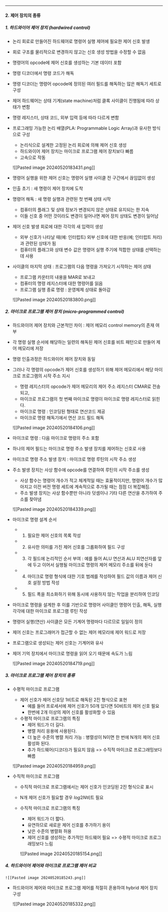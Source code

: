
---
#### 2. 제어 장치의 종류
##### 1. 하드와이어 제어 장치 (hardwired control)
- 논리 회로로 만들어진 하드웨어로 명령어 실행 제어에 필요한 제어 신호 발생
- 회로 구조를 물리적으로 변경하지 않고는 신호 생성 방법을 수정할 수 없음
- 명령어의 opcode에 제어 신호를 생성하는 기본 데이터 포함
- 명령 디코더에서 명령 코드가 해독
- 명령 디코더는 명령어 opcode에 정의된 여러 필드를 해독하는 많은 해독기 세트로 구성
- 제어 하드웨어는 상태 기계(state machine)처럼 클록 사이클이 진행됨에 따라 상태가 변함
- 명령 레지스터, 상태 코드, 외부 입력 등에 따라 다르게 변함
- 프로그래밍 가능한 논리 배열(PLA: Programmable Logic Array)과 유사한 방식으로 구성
	- 논리식으로 설계한 고정된 논리 회로에 의해 제어 신호 생성
	- 하드와이어 제어 장치는 마이크로 프로그램 제어 장치보다 빠름
	- 고속으로 작동
	
	![[Pasted image 20240520183431.png]]
- 명령어 실행을 위한 제어 신호는 명령어 실행 사이클 전 구간에서 끊임없이 생성
- 인출 초기 : 새 명령이 제어 장치에 도착
- 명령어 해독 : 새 명령 실행과 관련된 첫 번째 상태 시작
	- 컴퓨터의 플래그 및 상태 정보가 변경되지 않은 상태로 유지되는 한 지속
	- 이들 신호 중 어떤 것이라도 변경이 일어나면 제어 장치 상태도 변경이 일어남
- 제어 신호 발생 회로에 대한 각각의 새 입력이 생성
	- 외부 신호가 나타날 때(예: 인터럽트) 외부 신호에 대한 반응(예; 인터럽트 처리)과 관련된 상태가 됨
	- 컴퓨터의 플래그와 상태 변수 값은 명령어 실행 주기에 적합한 상태를 선택하는 데 사용
- 사이클의 마지막 상태 : 프로그램의 다음 명령을 가져오기 시작하는 제어 상태
	- 프로그램 카운터의 내용을 MAR로 보내고
	- 컴퓨터의 명령 레지스터에 대한 명령어를 읽음
	- 프로그램 실행 종료 명령 : 운영체제 상태로 돌아감
	
	![[Pasted image 20240520183800.png]]

##### 2. 마이크로 프로그램 제어 장치 (micro-programmed control)
- 하드와이어 제어 장치와 근본적인 차이 : 제어 메모리 control memory의 존재 여부
- 각 명령 실행 순서에 해당하는 일련의 해독된 제어 신호를 비트 패턴으로 만들어 제어 메모리에 저장
- 명령 인출과정은 하드와이어 제어 장치와 동일
- 그러나 각 명령의 opcode가 제어 신호를 생성하기 위해 제어 메모리에서 해당 마이크로 프로그램의 시작 주소 지시
	- 명령 레지스터의 opcode가 제어 메모리의 제어 주소 레지스터 CMAR로 전송되고,
	- 마이크로 프로그램의 첫 번째 마이크로 명령이 마이크로 명령 레지스터로 읽힌다.
	- 마이크로 명령 : 인코딩된 형태로 연산코드 제공
	- 마이크로 명령 해독기에서 연산 코드 필드 해독
	
	![[Pasted image 20240520184106.png]]
- 마이크로 명령 : 다음 마이크로 명령의 주소 포함
- 하나의 제어 필드는 마이크로 명령 주소 발생 장치를 제어하는 신호로 사용
- 마이크로 명령 주소 발생 장치 : 마이크로 명령 루틴의 시작 주소 생성
- 주소 발생 장치는 사상 함수에 opcode를 연결하여 루틴의 시작 주소를 생성
	- 사상 함수는 명령어 개수가 적고 체계적일 때는 효율적이지만, 명령어 개수가 많아지고 이전 버전 명령 세트에 계속적으로 추가될 때는 점점 더 복잡해짐.
	- 주소 발생 장치는 사상 함수뿐만 아니라 덧셈이나 기타 다른 연산을 추가하여 주소를 찾아냄
	
	![[Pasted image 20240520184339.png]]
- 마이크로 명령 설계 순서
	- 1. 필요한 제어 신호의 목록 작성
	- 2. 유사한 의미를 가진 제어 신호를 그룹화하여 필드 구성
	- 3. 각 필드에 논리적인 순서 부여 : 예를 들어 ALU 연산과 ALU 피연산자를 앞에 두고 이어서 실행될 마이크로 명령의 제어 메모리 주소를 뒤에 둔다
	- 4. 마이크로 명령 형식에 대한 기호 범례를 작성하여 필드 값의 이름과 제어 신호 설정 방법 작성
	- 5. 필드 폭을 최소화하기 위해 동시에 사용하지 않는 작업을 분리하여 인코딩
- 마이크로 명령을 설계한 후 이를 기반으로 명령어 사이클인 명령어 인출, 해독, 실행 각각에 대한 마이크로 프로그램 루틴 작성
- 명령어 실행(연산) 사이클은 모든 기계어 명령마다 다르므로 일일이 정의
- 제어 신호는 프로그래머가 접근할 수 없는 제어 메모리에 제어 워드로 저장
- 프로그램으로 생성되는 제어 신호는 기계어와 유사
- 제어 기억 장치에서 마이크로 명령을 읽어 오기 때문에 속도가 느림
	
	![[Pasted image 20240520184719.png]]


##### 3. 마이크로 프로그램 제어 장치의 종류
- 수평적 마이크로 프로그램
	- 제어 신호가 제어 신호당 1비트로 해독된 2진 형식으로 표현
		- 예를 들어 프로세서에 제어 신호가 50개 있다면 50비트의 제어 신호 필요
		- 한번에 2개 이상의 제어 신호를 활성화할 수 있음
	- 수평적 마이크로 프로그램의 특징
		- 제어 워드가 더 길다.
		- 병렬 처리 응용에 사용된다.
		- 더 높은 수준의 병렬 처리 가능 : 병렬성이 N이면 한 번에 N개의 제어 신호 활성화 된다.
		- 추가 하드웨어(디코더)가 필요치 않음 => 수직적 마이크로 프로그래밍보다 빠름
		
	![[Pasted image 20240520184959.png]]
- 수직적 마이크로 프로그램
	- 수직적 마이크로 프로그램에서는 제어 신호가 인코딩된 2진 형식으로 표시
	- N개 제어 신호가 필요할 경우 $log2N$비트 필요
	- 수직적 마이크로 프로그램의 특징
		- 제어 워드가 더 짧다.
		- 유연하므로 새로운 제어 신호를 추가하기 용이
		- 낮은 수준의 병렬화 허용
		- 제어 신호를 생성하는 추가적인 하드웨어 필요 => 수평적 마이크로 프로그래밍보다 느림
		
		![[Pasted image 20240520185154.png]]


##### 4. 하드와이어 제어와 마이크로 프로그램 제어 비교

	![[Pasted image 20240520185243.png]]
- 하드와이어 제어와 마이크로 프로그램 제어를 적절히 혼용하여 hybrid 제어 장치 구성
	
	![[Pasted image 20240520185332.png]]
